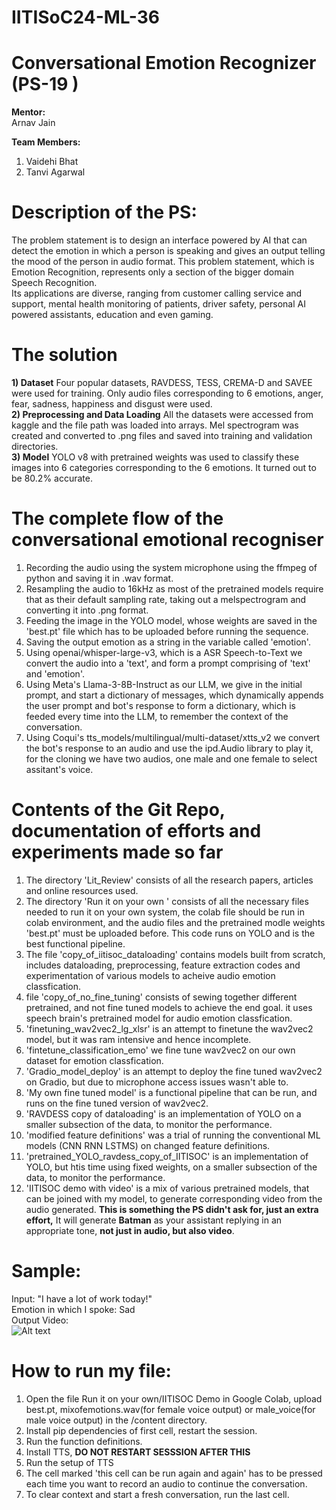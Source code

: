 # IITISoC24-ML-36

# Conversational Emotion Recognizer (PS-19 ) 
**Mentor:** <br />
Arnav Jain <br />

**Team Members:**
1) Vaidehi Bhat <br />
2) Tanvi Agarwal <br />

# Description of the PS:
The problem statement is to design an interface powered by AI that can detect the emotion in which a person is speaking and gives an output telling the mood of the
person in audio format. This problem statement, which is Emotion Recognition, represents only a section of the bigger domain Speech Recognition. <br />
Its applications are diverse, ranging from customer calling service and support, mental health monitoring of patients, driver safety, personal AI powered assistants,
education and even gaming. <br />

# The solution
**1) Dataset**
Four popular datasets, RAVDESS, TESS, CREMA-D and SAVEE were used for training. Only audio files corresponding to 6 emotions, anger, fear, sadness, happiness and disgust were used.<br />
**2) Preprocessing and Data Loading**
All the datasets were accessed from kaggle and the file path was loaded into arrays. Mel spectrogram was created and converted to .png files and saved into training and validation directories.<br />
**3) Model**
YOLO v8 with pretrained weights was used to classify these images into 6 categories corresponding to the 6 emotions. It turned out to be 80.2% accurate. <br />

# The complete flow of the conversational emotional recogniser
1) Recording the audio using the system microphone using the ffmpeg of python and saving it in .wav format. <br />
2) Resampling the audio to 16kHz as most of the pretrained models require that as their default sampling rate, taking out a melspectrogram and converting it into .png format. <br />
3) Feeding the image in the YOLO model, whose weights are saved in the 'best.pt' file which has to be uploaded before running the sequence. <br />
4) Saving the output emotion as a string in the variable called 'emotion'. <br />
5) Using openai/whisper-large-v3, which is a ASR Speech-to-Text we convert the audio into a 'text', and form a prompt comprising of 'text' and 'emotion'. <br />
6) Using Meta's Llama-3-8B-Instruct as our LLM, we give in the initial prompt, and start a dictionary of messages, which dynamically appends the user prompt and bot's response to form a dictionary, which is feeded every time into the LLM, to remember the context of the conversation. <br />
7) Using Coqui's tts_models/multilingual/multi-dataset/xtts_v2 we convert the bot's response to an audio and use the ipd.Audio library to play it, for the cloning we have two audios, one male and one female to select assitant's voice. <br />

# Contents of the Git Repo, documentation of efforts and experiments made so far
1) The directory 'Lit_Review' consists of all the research papers, articles and online resources used. <br />
2) The directory 'Run it on your own ' consists of all the necessary files needed to run it on your own system, the colab file should be run in colab environment, and the audio files and the pretrained modle weights 'best.pt' must be uploaded before. This code runs on YOLO and is the best functional pipeline. <br />
3) The file 'copy_of_iitisoc_dataloading' contains models built from scratch, includes dataloading, preprocessing, feature extraction codes and experimentation of various models to acheive audio emotion classfication. <br />
4) file 'copy_of_no_fine_tuning' consists of sewing together different pretrained, and not fine tuned models to achieve the end goal. it uses speech brain's pretrained model for audio emotion classfication. <br />
5) 'finetuning_wav2vec2_lg_xlsr' is an attempt to finetune the wav2vec2 model, but it was ram intensive and hence incomplete. <br />
6) 'fintetune_classification_emo' we fine tune wav2vec2 on our own dataset for emotion classfication. <br />
7) 'Gradio_model_deploy' is an attempt to deploy the fine tuned wav2vec2 on Gradio, but due to microphone access issues wasn't able to. <br />
8) 'My own fine tuned model' is a functional pipeline that can be run, and runs on the fine tuned version of wav2vec2. <br />
9) 'RAVDESS copy of dataloading' is an implementation of YOLO on a smaller subsection of the data, to monitor the performance. <br />
10) 'modified feature definitions' was a trial of running the conventional ML models (CNN RNN LSTMS) on changed feature definitions. <br />
11) 'pretrained_YOLO_ravdess_copy_of_IITISOC'  is an implementation of YOLO, but htis time using fixed weights, on a smaller subsection of the data, to monitor the performance. <br />
12) 'IITISOC demo with video' is a mix of various pretrained models, that can be joined with my model, to generate corresponding video from the audio generated. **This is something the PS didn't ask for, just an extra effort,** It will generate **Batman** as your assistant replying in an appropriate tone, **not just in audio, but also video**. <br/>
# Sample: 
Input: "I have a lot of work today!" <br />
Emotion in which I spoke: Sad <br />
Output Video: <br />
![Alt text](https://drive.google.com/file/d/1Ye8Y5NaTacy82kdk6jf_1vM8BZJQY7n7/view?usp=sharing)


# How to run my file:
1) Open the file  Run it on your own/IITISOC Demo in Google Colab, upload best.pt, mixofemotions.wav(for female voice output) or male_voice(for male voice output) in the /content directory. <br/>
2) Install pip dependencies of first cell, restart the session. <br/>
3) Run the function definitions. <br/>
4) Install TTS, **DO NOT RESTART SESSSION AFTER THIS** <br/>
5) Run the setup of TTS <br/>
6) The cell marked 'this cell can be run again and again' has to be pressed each time you want to record an audio to continue the conversation. <br/>
7) To clear context and start a fresh conversation, run the last cell. <br/>
